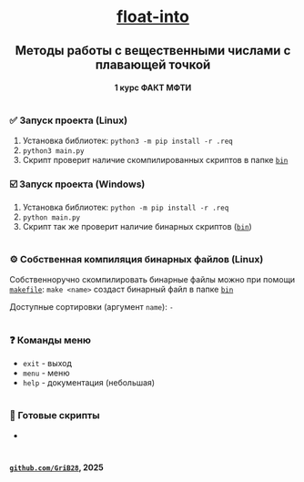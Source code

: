 <div align="center">

# [float-into](https://github.com/GriB28/float-into)
## Методы работы с вещественными числами с плавающей точкой
#### 1 курс ФАКТ МФТИ

</div>

#
### ✅ Запуск проекта (Linux)
1. Установка библиотек: `python3 -m pip install -r .req`
2. `python3 main.py`
3. Скрипт проверит наличие скомпилированных скриптов в папке [`bin`](./bin)
### ☑️ Запуск проекта (Windows)
1. Установка библиотек: `python -m pip install -r .req`
2. `python main.py`
3. Скрипт так же проверит наличие бинарных скриптов ([`bin`](./bin))

#
### ⚙️ Собственная компиляция бинарных файлов (Linux)
Собственноручно скомпилировать бинарные файлы можно при помощи [`makefile`](./makefile):
`make <name>` создаст бинарный файл в папке [`bin`](./bin)

Доступные сортировки (аргумент `name`): `-`


#
### ❓ Команды меню
* `exit` - выход
* `menu` - меню
* `help` - документация (небольшая)

#
### 📃 Готовые скрипты
* 
#
#### [`github.com/GriB28`](https://github.com/GriB28), 2025